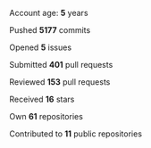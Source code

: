 Account age: **5** years

Pushed **5177** commits

Opened **5** issues

Submitted **401** pull requests

Reviewed **153** pull requests

Received **16** stars

Own **61** repositories

Contributed to **11** public repositories

